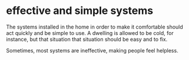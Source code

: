 # effective and simple systems

The systems installed in the home in order
to make it comfortable should act quickly and be simple to use.
A dwelling is allowed to be cold, for instance, but 
that situation that situation should be easy and to fix.

Sometimes, most systems are ineffective, making people
feel helpless.

